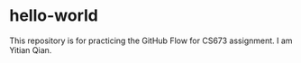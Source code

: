 # hello-world
This repository is for practicing the GitHub Flow for CS673 assignment.
I am Yitian Qian.
